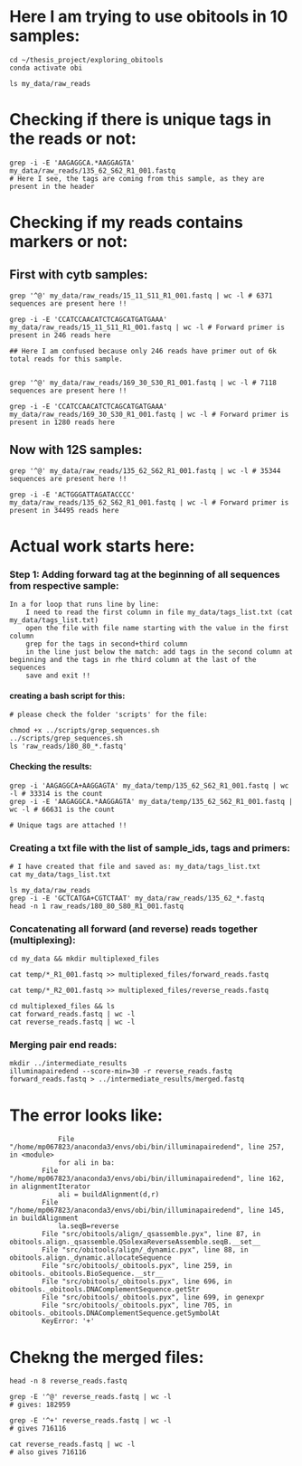 # Here I am trying to use obitools in 10 samples:
    cd ~/thesis_project/exploring_obitools
    conda activate obi

    ls my_data/raw_reads

# Checking if there is unique tags in the reads or not:

    grep -i -E 'AAGAGGCA.*AAGGAGTA' my_data/raw_reads/135_62_S62_R1_001.fastq
    # Here I see, the tags are coming from this sample, as they are present in the header

# Checking if my reads contains markers or not:

## First with cytb samples:
    
    grep '^@' my_data/raw_reads/15_11_S11_R1_001.fastq | wc -l # 6371 sequences are present here !!

    grep -i -E 'CCATCCAACATCTCAGCATGATGAAA' my_data/raw_reads/15_11_S11_R1_001.fastq | wc -l # Forward primer is present in 246 reads here
    
    ## Here I am confused because only 246 reads have primer out of 6k total reads for this sample.

    
    grep '^@' my_data/raw_reads/169_30_S30_R1_001.fastq | wc -l # 7118 sequences are present here !!
    
    grep -i -E 'CCATCCAACATCTCAGCATGATGAAA' my_data/raw_reads/169_30_S30_R1_001.fastq | wc -l # Forward primer is present in 1280 reads here


## Now with 12S samples:

    grep '^@' my_data/raw_reads/135_62_S62_R1_001.fastq | wc -l # 35344 sequences are present here !!    

    grep -i -E 'ACTGGGATTAGATACCCC' my_data/raw_reads/135_62_S62_R1_001.fastq | wc -l # Forward primer is present in 34495 reads here


# Actual work starts here:

### Step 1: Adding forward tag at the beginning of all sequences from respective sample:

    In a for loop that runs line by line:
        I need to read the first column in file my_data/tags_list.txt (cat my_data/tags_list.txt)
        open the file with file name starting with the value in the first column
        grep for the tags in second+third column
        in the line just below the match: add tags in the second column at beginning and the tags in rhe third column at the last of the sequences
        save and exit !!

    
#### creating a bash script for this:

    # please check the folder 'scripts' for the file:

    chmod +x ../scripts/grep_sequences.sh
    ../scripts/grep_sequences.sh
    ls 'raw_reads/180_80_*.fastq'

#### Checking the results:

    grep -i 'AAGAGGCA+AAGGAGTA' my_data/temp/135_62_S62_R1_001.fastq | wc -l # 33314 is the count
    grep -i -E 'AAGAGGCA.*AAGGAGTA' my_data/temp/135_62_S62_R1_001.fastq | wc -l # 66631 is the count

    # Unique tags are attached !!



### Creating a txt file with the list of sample_ids, tags and primers:

    # I have created that file and saved as: my_data/tags_list.txt
    cat my_data/tags_list.txt
    
    ls my_data/raw_reads
    grep -i -E 'GCTCATGA+CGTCTAAT' my_data/raw_reads/135_62_*.fastq
    head -n 1 raw_reads/180_80_S80_R1_001.fastq

### Concatenating all forward (and reverse) reads together (multiplexing):

    cd my_data && mkdir multiplexed_files

    cat temp/*_R1_001.fastq >> multiplexed_files/forward_reads.fastq

    cat temp/*_R2_001.fastq >> multiplexed_files/reverse_reads.fastq

    cd multiplexed_files && ls
    cat forward_reads.fastq | wc -l
    cat reverse_reads.fastq | wc -l

### Merging pair end reads:

    mkdir ../intermediate_results
    illuminapairedend --score-min=30 -r reverse_reads.fastq forward_reads.fastq > ../intermediate_results/merged.fastq

# The error looks like:

                File "/home/mp067823/anaconda3/envs/obi/bin/illuminapairedend", line 257, in <module>
                for ali in ba:
            File "/home/mp067823/anaconda3/envs/obi/bin/illuminapairedend", line 162, in alignmentIterator
                ali = buildAlignment(d,r)
            File "/home/mp067823/anaconda3/envs/obi/bin/illuminapairedend", line 145, in buildAlignment
                la.seqB=reverse 
            File "src/obitools/align/_qsassemble.pyx", line 87, in obitools.align._qsassemble.QSolexaReverseAssemble.seqB.__set__
            File "src/obitools/align/_dynamic.pyx", line 88, in obitools.align._dynamic.allocateSequence
            File "src/obitools/_obitools.pyx", line 259, in obitools._obitools.BioSequence.__str__
            File "src/obitools/_obitools.pyx", line 696, in obitools._obitools.DNAComplementSequence.getStr
            File "src/obitools/_obitools.pyx", line 699, in genexpr
            File "src/obitools/_obitools.pyx", line 705, in obitools._obitools.DNAComplementSequence.getSymbolAt
            KeyError: '+'

# Chekng the merged files:

    head -n 8 reverse_reads.fastq

    grep -E '^@' reverse_reads.fastq | wc -l
    # gives: 182959

    grep -E '^+' reverse_reads.fastq | wc -l
    # gives 716116

    cat reverse_reads.fastq | wc -l
    # also gives 716116